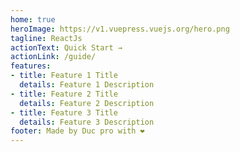 ```yaml
---
home: true
heroImage: https://v1.vuepress.vuejs.org/hero.png
tagline: ReactJs
actionText: Quick Start →
actionLink: /guide/
features:
- title: Feature 1 Title
  details: Feature 1 Description
- title: Feature 2 Title
  details: Feature 2 Description
- title: Feature 3 Title
  details: Feature 3 Description
footer: Made by Duc pro with ❤️
---
```

